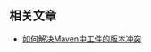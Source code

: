 ## 相关文章

+ [如何解决Maven中工件的版本冲突](http://tu-yucheng.github.io/maven/2023/05/24/maven-version-collision.html)